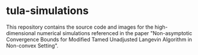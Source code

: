 # tula-simulations

This repository contains the source code and images for the high-dimensional numerical simulations referenced in the paper "Non-asymptotic Convergence Bounds for Modified Tamed Unadjusted Langevin Algorithm in Non-convex Setting".
